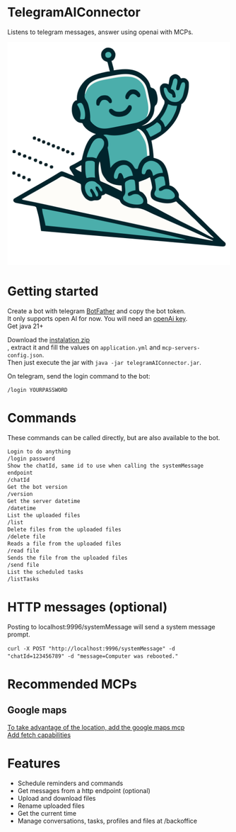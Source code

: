 # TelegramAIConnector

Listens to telegram messages, answer using openai with MCPs.

![cute mascot](https://raw.githubusercontent.com/beothorn/telegramAIConnector/refs/heads/main/logo.svg)

# Getting started

Create a bot with telegram [BotFather](https://telegram.me/BotFather) and copy the bot token.  
It only supports open AI for now. You will need an [openAi key](https://platform.openai.com/).  
Get java 21+

Download the [instalation zip](https://github.com/beothorn/telegramAIConnector/releases/latest)   
, extract it and fill the values on `application.yml` and `mcp-servers-config.json`.  
Then just execute the jar with `java -jar telegramAIConnector.jar`.

On telegram, send the login command to the bot:  
```
/login YOURPASSWORD
```

# Commands

These commands can be called directly, but are also available to the bot.

```
Login to do anything
/login password
Show the chatId, same id to use when calling the systemMessage endpoint
/chatId
Get the bot version
/version
Get the server datetime
/datetime
List the uploaded files
/list
Delete files from the uploaded files
/delete file
Reads a file from the uploaded files
/read file
Sends the file from the uploaded files
/send file
List the scheduled tasks
/listTasks
```

# HTTP messages (optional)

Posting to localhost:9996/systemMessage will send a system message prompt.  

`curl -X POST "http://localhost:9996/systemMessage" -d "chatId=123456789" -d "message=Computer was rebooted."`

# Recommended MCPs

## Google maps

[To take advantage of the location, add the google maps mcp](https://github.com/modelcontextprotocol/servers/tree/main/src/google-maps)  
[Add fetch capabilities](https://github.com/modelcontextprotocol/servers/tree/main/src/fetch)

# Features

- Schedule reminders and commands
- Get messages from a http endpoint (optional)
- Upload and download files
- Rename uploaded files
- Get the current time
- Manage conversations, tasks, profiles and files at /backoffice
